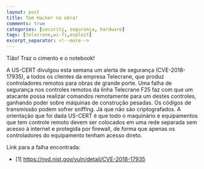 ```yaml
---
layout: post
title: Tem Hacker na obra!
comments: true 
categories: [security, segurança, hardware]
tags: [telecrane,wi-fi,exploit]
excerpt_separator: <!--more-->
---
```

Tião! Traz o cimento e o notebook!
<!--more-->
A US-CERT divulgou esta semana um alerta de segurança (CVE-2018-17935), a todos
os clientes da empresa Telecrane, que produz controladores remotos para obras
de grande porte. Uma falha de segurança nos controles remotos da linha Telecrane
F25 faz com que um atacante possa realizar comandos remotamente para um destes
controles, ganhando poder sobre máquinas de construção pesadas.
Os códigos de transmissão podem sofrer sniffing. Já que não são criptografados.
A orientação que foi dada US-CERT é que todo o maquinário e equipamentos que 
tem controle remoto devem ser colocados em uma rede separada sem acesso à
internet e protegida por firewall, de forma que apenas os controladores do 
equipamento tenham acesso direto.

Link para a falha encontrada:
- [1] https://nvd.nist.gov/vuln/detail/CVE-2018-17935
